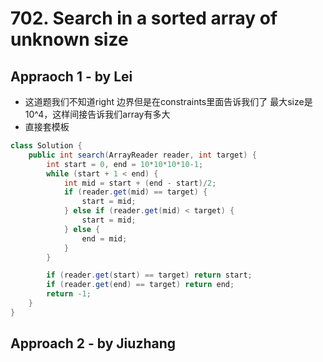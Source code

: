 # 702. Search in a sorted array of unknown size

## Appraoch 1 - by Lei
- 这道题我们不知道right 边界但是在constraints里面告诉我们了 最大size是 10^4，这样间接告诉我们array有多大
- 直接套模板

```java
class Solution {
    public int search(ArrayReader reader, int target) {
        int start = 0, end = 10*10*10*10-1;
        while (start + 1 < end) {
            int mid = start + (end - start)/2;
            if (reader.get(mid) == target) {
                start = mid;
            } else if (reader.get(mid) < target) {
                start = mid;
            } else {
                end = mid;
            }
        }

        if (reader.get(start) == target) return start;
        if (reader.get(end) == target) return end;
        return -1;
    }
}

```

## Approach 2 - by Jiuzhang

```java



```